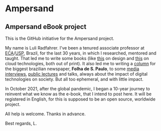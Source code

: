 # Ampersand
## Ampersand eBook project

This is the GitHub initiative for the Ampersand project.

My name is Luli Radfahrer. I've been a tenured associate professor at [ECA](https://www.eca.usp.br/)/[USP](https://www5.usp.br/), Brazil, for the last 30 years, in which I researched, mentored and taught. That led me to write some books (like [this](http://www.estantevirtual.com.br/livros/luli-radfahrer/design-web-design/3544325215) on design and [this](http://www.estantevirtual.com.br/livros/luli-radfahrer/enciclopedia-da-nuvem/927040668?gclid=CjwKCAjw7--KBhAMEiwAxfpkWK8_ma4BMbfwB04tMV5WU6_Ul8PmMVroCWUTpQ5BAZetJdT0qD33aRoC0RUQAvD_BwE) on cloud technologies, both out of print). It also led me to writing a [column](http://www.bit.ly/luli-folha) for the biggest brazilian newspaper, **Folha de S. Paulo**, to some [media interviews](http://www.youtube.com/watch?v=SQTUQG-vBiU), [public lectures](http://www.ted.com/talks/luli_radfahrer_os_empregos_acabaram_e_isso_e_uma_excelente_noticia?language=pt-br) and talks, always about the impact of digital technologies on society. But all too ephemeral, and with little impact.

In October 2021, after the global pandemic, I began a 10-year journey to reinvent what we know as the e-book, that I intend to post here. It will be registered in English, for this is supposed to be an open source, worldwide project.

All help is welcome. Thanks in advance.

Best regards, L.
